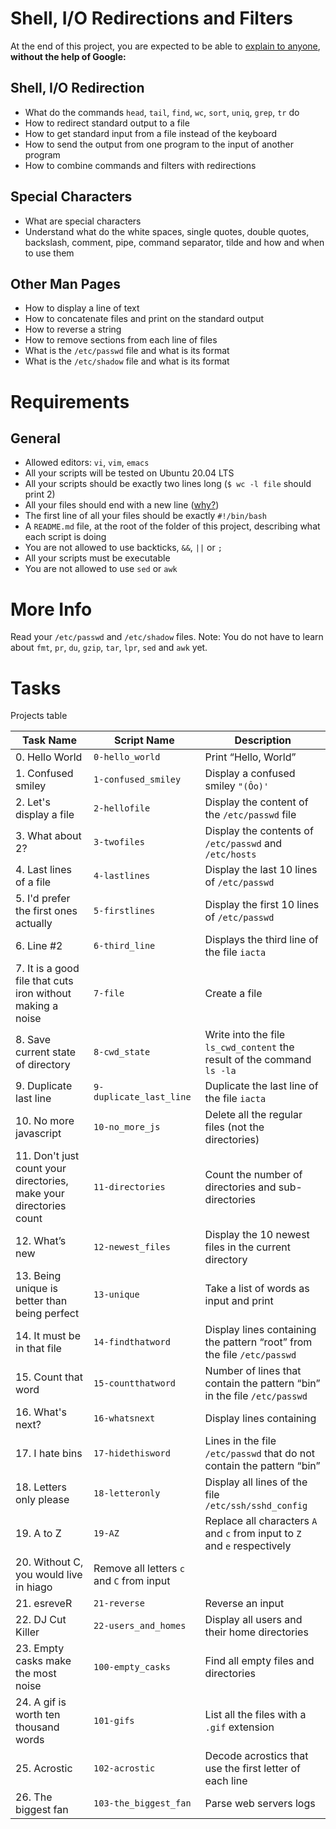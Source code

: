 # Shell, I/O Redirections and Filters
At the end of this project, you are expected to be able to [explain to anyone](https://fs.blog/feynman-learning-technique/?fbclid=IwAR2K5_BGPVo0QjJXkOIIqNsqcXK4lTskPWJvA0asKQIGtCPWaQBdKmj1Ztg),
**without the help of Google:**

## Shell, I/O Redirection
* What do the commands `head`, `tail`, `find`, `wc`, `sort`, `uniq`, `grep`, `tr` do
* How to redirect standard output to a file
* How to get standard input from a file instead of the keyboard
* How to send the output from one program to the input of another program
* How to combine commands and filters with redirections

## Special Characters
* What are special characters
* Understand what do the white spaces, single quotes, double quotes, backslash, comment, pipe, command separator, tilde and how and when to use them

## Other Man Pages
* How to display a line of text
* How to concatenate files and print on the standard output
* How to reverse a string
* How to remove sections from each line of files
* What is the `/etc/passwd` file and what is its format
* What is the `/etc/shadow` file and what is its format

# Requirements
## General
* Allowed editors: `vi`, `vim`, `emacs`
* All your scripts will be tested on Ubuntu 20.04 LTS
* All your scripts should be exactly two lines long (`$ wc -l file` should print 2)
* All your files should end with a new line ([why?](https://unix.stackexchange.com/questions/18743/whats-the-point-in-adding-a-new-line-to-the-end-of-a-file/18789))
* The first line of all your files should be exactly `#!/bin/bash`
* A `README.md` file, at the root of the folder of this project, describing what each script is doing
* You are not allowed to use backticks, `&&`, `||` or `;`
* All your scripts must be executable
* You are not allowed to use `sed` or `awk`

# More Info
Read your `/etc/passwd` and `/etc/shadow` files.
Note: You do not have to learn about `fmt`, `pr`, `du`, `gzip`, `tar`, `lpr`, `sed` and `awk` yet.

# Tasks
Projects table

| Task Name  | Script Name | Description |
| --------------- | ------------------------------ |---------------------------------------------------------------|
| 0. Hello World  | `0-hello_world`  | Print “Hello, World” |
| 1. Confused smiley | `1-confused_smiley` | Display a confused smiley `"(Ôo)'` |
| 2. Let's display a file | `2-hellofile` | Display the content of the `/etc/passwd` file |
| 3. What about 2? | `3-twofiles` | Display the contents of `/etc/passwd` and `/etc/hosts` |
| 4. Last lines of a file | `4-lastlines` | Display the last 10 lines of `/etc/passwd` |
| 5. I'd prefer the first ones actually | `5-firstlines` | Display the first 10 lines of `/etc/passwd` |
| 6. Line #2 | `6-third_line` | Displays the third line of the file `iacta` |
| 7. It is a good file that cuts iron without making a noise | `7-file` | Create a file |
| 8. Save current state of directory | `8-cwd_state` | Write into the file `ls_cwd_content` the result of the command `ls -la` |
| 9. Duplicate last line | `9-duplicate_last_line` | Duplicate the last line of the file `iacta` |
| 10. No more javascript | `10-no_more_js` | Delete all the regular files (not the directories) |
| 11. Don't just count your directories, make your directories count | `11-directories` | Count the number of directories and sub-directories |
| 12. What’s new | `12-newest_files` | Display the 10 newest files in the current directory |
| 13. Being unique is better than being perfect | `13-unique` | Take a list of words as input and print |
| 14. It must be in that file | `14-findthatword` | Display lines containing the pattern “root” from the file `/etc/passwd` |
| 15. Count that word | `15-countthatword` | Number of lines that contain the pattern “bin” in the file `/etc/passwd` |
| 16. What's next? | `16-whatsnext` | Display lines containing |
| 17. I hate bins | `17-hidethisword` | Lines in the file `/etc/passwd` that do not contain the pattern “bin” |
| 18. Letters only please | `18-letteronly` | Display all lines of the file `/etc/ssh/sshd_config` |
| 19. A to Z | `19-AZ` | Replace all characters `A` and `c` from input to `Z` and `e` respectively |
| 20. Without C, you would live in hiago | Remove all letters `c` and `C` from input |
| 21. esreveR | `21-reverse` | Reverse an input |
| 22. DJ Cut Killer | `22-users_and_homes` | Display all users and their home directories |
| 23. Empty casks make the most noise | `100-empty_casks` | Find all empty files and directories |
| 24. A gif is worth ten thousand words | `101-gifs` | List all the files with a `.gif` extension |
| 25. Acrostic | `102-acrostic` | Decode acrostics that use the first letter of each line |
| 26. The biggest fan | `103-the_biggest_fan` | Parse web servers logs |
